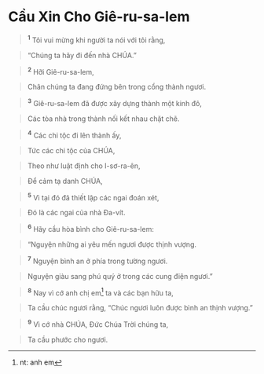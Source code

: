 

# Cầu Xin Cho Giê-ru-sa-lem

> <sup><b>1</b></sup> Tôi vui mừng khi người ta nói với tôi rằng,
>


> “Chúng ta hãy đi đến nhà CHÚA.”
>


> <sup><b>2</b></sup> Hỡi Giê-ru-sa-lem,
>


> Chân chúng ta đang đứng bên trong cổng thành ngươi.
>


> <sup><b>3</b></sup> Giê-ru-sa-lem đã được xây dựng thành một kinh đô,
>


> Các tòa nhà trong thành nối kết nhau chặt chẽ.
>


> <sup><b>4</b></sup> Các chi tộc đi lên thành ấy,
>


> Tức các chi tộc của CHÚA,
>


> Theo như luật định cho I-sơ-ra-ên,
>


> Để cảm tạ danh CHÚA,
>


> <sup><b>5</b></sup> Vì tại đó đã thiết lập các ngai đoán xét,
>


> Đó là các ngai của nhà Đa-vít.
>


> <sup><b>6</b></sup> Hãy cầu hòa bình cho Giê-ru-sa-lem:
>


> “Nguyện những ai yêu mến ngươi được thịnh vượng.
>


> <sup><b>7</b></sup> Nguyện bình an ở phía trong tường ngươi.
>


> Nguyện giàu sang phú quý ở trong các cung điện ngươi.”
>


> <sup><b>8</b></sup> Nay vì cớ anh chị em[^1] ta và các bạn hữu ta,
>


> Ta cầu chúc ngươi rằng, “Chúc ngươi luôn được bình an thịnh vượng.”
>


> <sup><b>9</b></sup> Vì cớ nhà CHÚA, Đức Chúa Trời chúng ta,
>


> Ta cầu phước cho ngươi.
>

[^1]: nt: anh em
